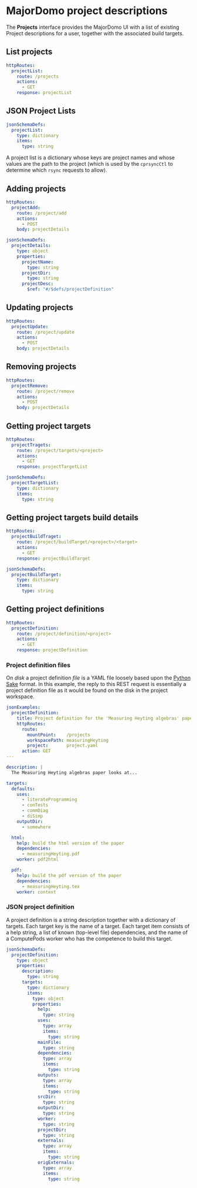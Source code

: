 # MajorDomo project descriptions

<!-- toc -->

The **Projects** interface provides the MajorDomo UI with a list of
existing Project descriptions for a user, together with the associated
build targets.

## List projects

```yaml
httpRoutes:
  projectList:
    route: /projects
    actions:
      - GET
    response: projectList
```

## JSON Project Lists

```yaml
jsonSchemaDefs:
  projectList:
    type: dictionary
    items:
      type: string
```

A project list is a dictionary whose keys are project names and whose
values are the path to the project (which is used by the `cprsyncCtl` to
determine which `rsync` requests to allow).

## Adding projects

```yaml
httpRoutes:
  projectAdd:
    route: /project/add
    actions:
      - POST
    body: projectDetails
```

```yaml
jsonSchemaDefs:
  projectDetails:
    type: object
    properties:
      projectName:
        type: string
      projectDir:
        type: string
      projectDesc:
        $ref: "#/$defs/projectDefinition"
```

## Updating projects

```yaml
httpRoutes:
  projectUpdate:
    route: /project/update
    actions:
      - POST
    body: projectDetails
```

## Removing projects

```yaml
httpRoutes:
  projectRemove:
    route: /project/remove
    actions:
      - POST
    body: projectDetails
```

## Getting project targets

```yaml
httpRoutes:
  projectTragets:
    route: /project/targets/<project>
    actions:
      - GET
    response: projectTargetList
```

```yaml
jsonSchemaDefs:
  projectTargetList:
    type: dictionary
    items:
      type: string
```

## Getting project targets build details

```yaml
httpRoutes:
  projectBuildTraget:
    route: /project/buildTarget/<project>/<target>
    actions:
      - GET
    response: projectBuildTarget
```

```yaml
jsonSchemaDefs:
  projectBuildTarget:
    type: dictionary
    items:
      type: string
```


## Getting project definitions

```yaml
httpRoutes:
  projectDefinition:
    route: /project/definition/<project>
    actions:
      - GET
    response: projectDefinition
```

### Project definition files

On *disk* a project definition *file* is a YAML file loosely based upon
the [Python Sake](http://tonyfischetti.github.io/sake/) format. In this
example, the reply to this REST request is essentially a project
definition file as it would be found on the disk in the project workspace.

```yaml
jsonExamples:
  projectDefinition:
    title: Project definition for the 'Measuring Heyting algebras' paper
    httpRoutes:
      route:
        mountPoint:    /projects
        workspacePath: measuringHeyting
        project:       project.yaml
      action: GET
---

description: |
  The Measuring Heyting algebras paper looks at...

targets:
  defaults:
    uses:
      - literateProgramming
      - conTests
      - commDiag
      - diSimp
    outputDir:
      - somewhere

  html:
    help: build the html version of the paper
    dependencies:
      - measuringHeyting.pdf
    worker: pdf2html

  pdf:
    help: build the pdf version of the paper
    dependencies:
      - measuringHeyting.tex
    worker: context
```

### JSON project definition

A project definition is a string description together with a dictionary of
targets. Each target key is the name of a target. Each target item
consists of a help string, a list of known (top-level file) dependencies,
and the name of a ComputePods worker who has the competence to build this
target.

```yaml
jsonSchemaDefs:
  projectDefinition:
    type: object
    properties:
      description:
        type: string
      targets:
        type: dictionary
        items:
          type: object
          properties:
            help:
              type: string
            uses:
              type: array
              items:
                type: string
            mainFile:
              type: string
            dependencies:
              type: array
              items:
                type: string
            outputs:
              type: array
              items:
                type: string
            srcDir:
              type: string
            outputDir:
              type: string
            worker:
              type: string
            projectDir:
              type: string
            externals:
              type: array
              items:
                type: string
            origExternals:
              type: array
              items:
                type: string
```
